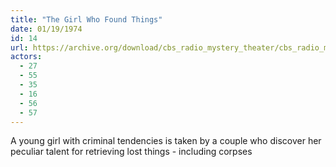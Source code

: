```yaml
---
title: "The Girl Who Found Things"
date: 01/19/1974
id: 14
url: https://archive.org/download/cbs_radio_mystery_theater/cbs_radio_mystery_theater-0001-0050.zip/cbs_radio_mystery_theater-0001-0050%2Fcbsrmt_0014_the_girl_who_found_things.mp3
actors:
  - 27
  - 55
  - 35
  - 16
  - 56
  - 57
---
```

A young girl with criminal tendencies is taken by a couple who discover her peculiar talent for retrieving lost things - including corpses